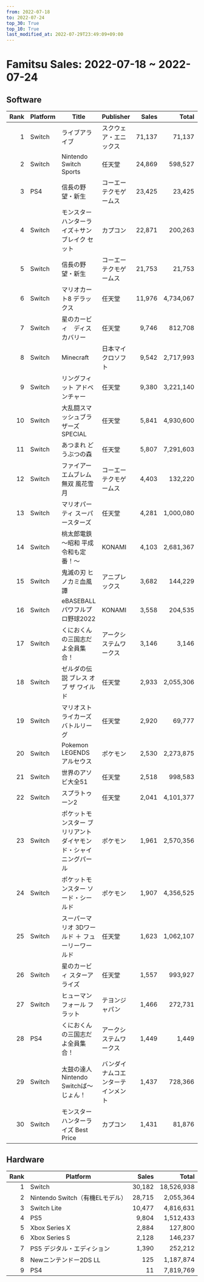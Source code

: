 ```yaml
---
from: 2022-07-18
to: 2022-07-24
top_30: True
top_10: True
last_modified_at: 2022-07-29T23:49:09+09:00
---
```

# Famitsu Sales: 2022-07-18 ~ 2022-07-24
## Software
| Rank | Platform | Title | Publisher | Sales | Total | Rate | New |
| -: | -- | -- | -- | -: | -: | -: | -- |
| 1 | Switch | ライブアライブ | スクウェア・エニックス | 71,137 | 71,137 | 60% | **New** |
| 2 | Switch | Nintendo Switch Sports | 任天堂 | 24,869 | 598,527 | 20% |  |
| 3 | PS4 | 信長の野望・新生 | コーエーテクモゲームス | 23,425 | 23,425 | 40% | **New** |
| 4 | Switch | モンスターハンターライズ＋サンブレイク セット | カプコン | 22,871 | 200,263 | 20% |  |
| 5 | Switch | 信長の野望・新生 | コーエーテクモゲームス | 21,753 | 21,753 | 40% | **New** |
| 6 | Switch | マリオカート8 デラックス | 任天堂 | 11,976 | 4,734,067 | 20% |  |
| 7 | Switch | 星のカービィ　ディスカバリー | 任天堂 | 9,746 | 812,708 | 20% |  |
| 8 | Switch | Minecraft | 日本マイクロソフト | 9,542 | 2,717,993 | 20% |  |
| 9 | Switch | リングフィット アドベンチャー | 任天堂 | 9,380 | 3,221,140 | 20% |  |
| 10 | Switch | 大乱闘スマッシュブラザーズ SPECIAL | 任天堂 | 5,841 | 4,930,600 | 20% |  |
| 11 | Switch | あつまれ どうぶつの森 | 任天堂 | 5,807 | 7,291,603 | 20% |  |
| 12 | Switch | ファイアーエムブレム無双 風花雪月 | コーエーテクモゲームス | 4,403 | 132,220 | 40% |  |
| 13 | Switch | マリオパーティ スーパースターズ | 任天堂 | 4,281 | 1,000,080 | 20% |  |
| 14 | Switch | 桃太郎電鉄 〜昭和 平成 令和も定番！〜 | KONAMI | 4,103 | 2,681,367 | 20% |  |
| 15 | Switch | 鬼滅の刃 ヒノカミ血風譚 | アニプレックス | 3,682 | 144,229 | 20% |  |
| 16 | Switch | eBASEBALLパワフルプロ野球2022 | KONAMI | 3,558 | 204,535 | 20% |  |
| 17 | Switch | くにおくんの三国志だよ全員集合！ | アークシステムワークス | 3,146 | 3,146 | 60% | **New** |
| 18 | Switch | ゼルダの伝説 ブレス オブ ザ ワイルド | 任天堂 | 2,933 | 2,055,306 | 20% |  |
| 19 | Switch | マリオストライカーズ　バトルリーグ | 任天堂 | 2,920 | 69,777 | 20% |  |
| 20 | Switch | Pokemon LEGENDS アルセウス | ポケモン | 2,530 | 2,273,875 | 20% |  |
| 21 | Switch | 世界のアソビ大全51 | 任天堂 | 2,518 | 998,583 | 20% |  |
| 22 | Switch | スプラトゥーン2 | 任天堂 | 2,041 | 4,101,377 | 20% |  |
| 23 | Switch | ポケットモンスター ブリリアントダイヤモンド・シャイニングパール | ポケモン | 1,961 | 2,570,356 | 20% |  |
| 24 | Switch | ポケットモンスター ソード・シールド | ポケモン | 1,907 | 4,356,525 | 20% |  |
| 25 | Switch | スーパーマリオ 3Dワールド ＋ フューリーワールド | 任天堂 | 1,623 | 1,062,107 | 20% |  |
| 26 | Switch | 星のカービィ スターアライズ | 任天堂 | 1,557 | 993,927 | 20% |  |
| 27 | Switch | ヒューマン フォール フラット | テヨンジャパン | 1,466 | 272,731 | 20% |  |
| 28 | PS4 | くにおくんの三国志だよ全員集合！ | アークシステムワークス | 1,449 | 1,449 | 40% | **New** |
| 29 | Switch | 太鼓の達人 Nintendo Switchば〜じょん！ | バンダイナムコエンターテインメント | 1,437 | 728,366 | 20% |  |
| 30 | Switch | モンスターハンターライズ Best Price | カプコン | 1,431 | 81,876 | 20% |  |

## Hardware
| Rank | Platform | Sales | Total |
| -: | -- | -: | -: |
| 1 | Switch | 30,182 | 18,526,938 |
| 2 | Nintendo Switch（有機ELモデル） | 28,715 | 2,055,364 |
| 3 | Switch Lite | 10,477 | 4,816,631 |
| 4 | PS5 | 9,804 | 1,512,433 |
| 5 | Xbox Series X | 2,884 | 127,800 |
| 6 | Xbox Series S | 2,128 | 146,237 |
| 7 | PS5 デジタル・エディション | 1,390 | 252,212 |
| 8 | Newニンテンドー2DS LL | 125 | 1,187,874 |
| 9 | PS4 | 11 | 7,819,769 |
